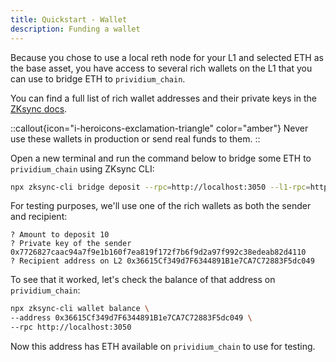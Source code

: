 ```yaml
---
title: Quickstart - Wallet
description: Funding a wallet
---
```


Because you chose to use a local reth node for your L1 and selected ETH as the base asset,
you have access to several rich wallets on the L1 that you can use to bridge ETH to `prividium_chain`.

You can find a full list of rich wallet addresses and their private keys in the [ZKsync docs](zksync-era/tooling/local-setup/anvil-zksync-node#pre-configured-rich-wallets).

::callout{icon="i-heroicons-exclamation-triangle" color="amber"}
Never use these wallets in production or send real funds to them.
::

Open a new terminal and run the command below to bridge some ETH to `prividium_chain` using ZKsync CLI:

```bash
npx zksync-cli bridge deposit --rpc=http://localhost:3050 --l1-rpc=http://localhost:8545
```

For testing purposes, we'll use one of the rich wallets as both the sender and recipient:

```shell
? Amount to deposit 10
? Private key of the sender 0x7726827caac94a7f9e1b160f7ea819f172f7b6f9d2a97f992c38edeab82d4110
? Recipient address on L2 0x36615Cf349d7F6344891B1e7CA7C72883F5dc049
```

To see that it worked, let's check the balance of that address on `prividium_chain`:

```bash
npx zksync-cli wallet balance \
--address 0x36615Cf349d7F6344891B1e7CA7C72883F5dc049 \
--rpc http://localhost:3050
```

Now this address has ETH available on `prividium_chain` to use for testing.
